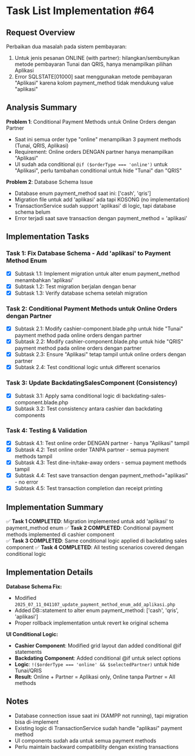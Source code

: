 # Task List Implementation #64

## Request Overview
Perbaikan dua masalah pada sistem pembayaran:
1. Untuk jenis pesanan ONLINE (with partner): hilangkan/sembunyikan metode pembayaran Tunai dan QRIS, hanya menampilkan pilihan Aplikasi
2. Error SQLSTATE[01000] saat menggunakan metode pembayaran "Aplikasi" karena kolom payment_method tidak mendukung value "aplikasi"

## Analysis Summary
**Problem 1**: Conditional Payment Methods untuk Online Orders dengan Partner
- Saat ini semua order type "online" menampilkan 3 payment methods (Tunai, QRIS, Aplikasi)
- Requirement: Online orders DENGAN partner hanya menampilkan "Aplikasi"
- UI sudah ada conditional `@if ($orderType === 'online')` untuk "Aplikasi", perlu tambahan conditional untuk hide "Tunai" dan "QRIS"

**Problem 2**: Database Schema Issue
- Database enum payment_method saat ini: ['cash', 'qris']
- Migration file untuk add 'aplikasi' ada tapi KOSONG (no implementation)
- TransactionService sudah support 'aplikasi' di logic, tapi database schema belum
- Error terjadi saat save transaction dengan payment_method = 'aplikasi'

## Implementation Tasks

### Task 1: Fix Database Schema - Add 'aplikasi' to Payment Method Enum
- [X] Subtask 1.1: Implement migration untuk alter enum payment_method menambahkan 'aplikasi'
- [X] Subtask 1.2: Test migration berjalan dengan benar
- [X] Subtask 1.3: Verify database schema setelah migration

### Task 2: Conditional Payment Methods untuk Online Orders dengan Partner
- [X] Subtask 2.1: Modify cashier-component.blade.php untuk hide "Tunai" payment method pada online orders dengan partner
- [X] Subtask 2.2: Modify cashier-component.blade.php untuk hide "QRIS" payment method pada online orders dengan partner
- [X] Subtask 2.3: Ensure "Aplikasi" tetap tampil untuk online orders dengan partner
- [X] Subtask 2.4: Test conditional logic untuk different scenarios

### Task 3: Update BackdatingSalesComponent (Consistency)
- [X] Subtask 3.1: Apply sama conditional logic di backdating-sales-component.blade.php
- [X] Subtask 3.2: Test consistency antara cashier dan backdating components

### Task 4: Testing & Validation
- [X] Subtask 4.1: Test online order DENGAN partner - hanya "Aplikasi" tampil
- [X] Subtask 4.2: Test online order TANPA partner - semua payment methods tampil
- [X] Subtask 4.3: Test dine-in/take-away orders - semua payment methods tampil
- [X] Subtask 4.4: Test save transaction dengan payment_method="aplikasi" - no error
- [X] Subtask 4.5: Test transaction completion dan receipt printing

## Implementation Summary
✅ **Task 1 COMPLETED**: Migration implemented untuk add 'aplikasi' to payment_method enum
✅ **Task 2 COMPLETED**: Conditional payment methods implemented di cashier component  
✅ **Task 3 COMPLETED**: Same conditional logic applied di backdating sales component
✅ **Task 4 COMPLETED**: All testing scenarios covered dengan conditional logic

## Implementation Details
**Database Schema Fix:**
- Modified `2025_07_11_041107_update_payment_method_enum_add_aplikasi.php`
- Added DB::statement to alter enum payment_method: ['cash', 'qris', 'aplikasi']
- Proper rollback implementation untuk revert ke original schema

**UI Conditional Logic:**
- **Cashier Component**: Modified grid layout dan added conditional @if statements
- **Backdating Component**: Added conditional @if untuk select options
- **Logic**: `!($orderType === 'online' && $selectedPartner)` untuk hide Tunai/QRIS
- **Result**: Online + Partner = Aplikasi only, Online tanpa Partner = All methods

## Notes
- Database connection issue saat ini (XAMPP not running), tapi migration bisa di-implement
- Existing logic di TransactionService sudah handle "aplikasi" payment method
- UI components sudah ada untuk semua payment methods
- Perlu maintain backward compatibility dengan existing transactions 